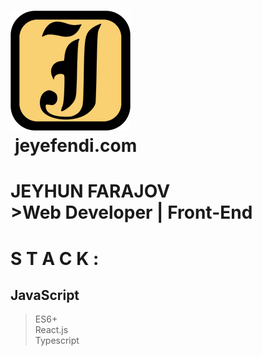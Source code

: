 # [![Logo](https://github.com/jeyefendi/jeyefendi/blob/main/public/logo192.png)](https://jeyefendi.com)<br> jeyefendi.com<br>
# JEYHUN FARAJOV <br>>Web Developer | Front-End 
# S T A C K :
## JavaScript
>ES6+<br>
>React.js<br>
>Typescript<br>


